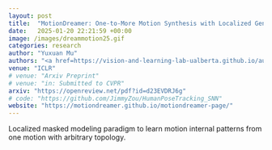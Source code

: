 ```yaml
---
layout: post
title:  "MotionDreamer: One-to-More Motion Synthesis with Localized Generative Masked Transformer"
date:   2025-01-20 22:21:59 +00:00
image: /images/dreammotion25.gif
categories: research
author: "Yuxuan Mu"
authors: "<a href=https://vision-and-learning-lab-ualberta.github.io/author/yilin-wang/>Yilin Wang</a>, <a href=https://ericguo5513.github.io>Chuan Guo</a>, <strong>Yuxuan Mu</strong>, <a href=https://gohar-malik.github.io/>Muhammad Gohar Javed</a>, <a href=https://sites.google.com/site/xinxinzuohome/home>Xinxin Zuo</a>, <a href=https://www.ece.ualberta.ca/~lcheng5/>Li Cheng</a>, <a href=https://www.ece.ualberta.ca/~hai1/>Hai Jiang</a>, Juwei Lu"
venue: "ICLR"
# venue: "Arxiv Preprint"
# venue: "in: Submitted to CVPR"
arxiv: "https://openreview.net/pdf?id=d23EVDRJ6g"
# code: "https://github.com/JimmyZou/HumanPoseTracking_SNN"
website: "https://motiondreamer.github.io/motiondreamer-page/"
---
```

Localized masked modeling paradigm to learn motion
internal patterns from one motion with arbitrary topology.